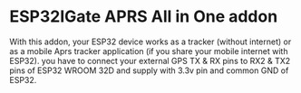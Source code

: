 # ESP32IGate APRS All in One addon
With this addon, your ESP32 device works as a tracker (without internet) or as a mobile Aprs tracker application (if you share your mobile internet with ESP32).
you have to connect your external GPS TX & RX pins to RX2 & TX2 pins of ESP32 WROOM 32D and supply with 3.3v pin and common GND of ESP32.
